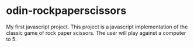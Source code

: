 # odin-rockpaperscissors

My first javascript project. This project is a javascript implementation of the classic game of rock paper scissors. The user will play against a computer to 5.